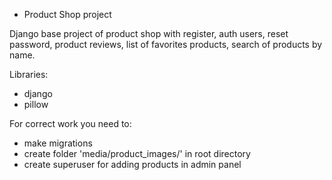 * Product Shop project

Django base project of product shop with register, auth users, reset password, product reviews, 
list of favorites products, search of products by name.

Libraries:
- django
- pillow

For correct work you need to:
- make migrations
- create folder 'media/product_images/' in root directory 
- create superuser for adding products in admin panel